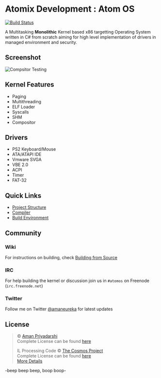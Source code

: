 # Atomix Development : Atom OS

[![Build Status](https://travis-ci.org/amaneureka/AtomOS.svg?branch=master)](https://travis-ci.org/amaneureka/AtomOS)

A Multitasking **Monolithic** Kernel based x86 targetting Operating System written in C# from scratch aiming for high level implementation of drivers in managed environment and security.

## Screenshot
![Compsitor Testing](http://i.imgur.com/mrMfyTb.png)

## Kernel Features
- Paging
- Multithreading
- ELF Loader
- Syscalls
- SHM
- Compositor

## Drivers
- PS2 Keyboard/Mouse
- ATA/ATAPI IDE
- Vmware SVGA
- VBE 2.0
- ACPI
- Timer
- FAT-32

## Quick Links
- [Project Structure](https://github.com/amaneureka/AtomOS/wiki)
- [Compiler](https://github.com/amaneureka/AtomOS/wiki/Compiler)
- [Build Environment](https://github.com/amaneureka/AtomOS/wiki/Build-Environment)

## Community

### Wiki
For instructions on building, check [Building from Source](https://github.com/amaneureka/AtomOS/wiki/Build-Environment)

### IRC
For help building the kernel or discussion join us in ```#atomos``` on Freenode (```irc.freenode.net```)

### Twitter
Follow me on Twitter [@amaneureka](https://twitter.com/amaneureka) for latest updates

## License
> © [Aman Priyadarshi](mailto:aman.eureka@gmail.com)<br>
> Complete License can be found [here](LICENSE.md)
>
> IL Processing Code © [The Cosmos Project](https://github.com/CosmosOS/Cosmos)<br>
> Complete License can be found [here](https://github.com/CosmosOS/Cosmos/blob/master/LICENSE.txt)<br>
> [More Details](https://github.com/amaneureka/AtomOS/tree/master/src/Compiler/License.txt)

-beep beep beep, boop boop- 
